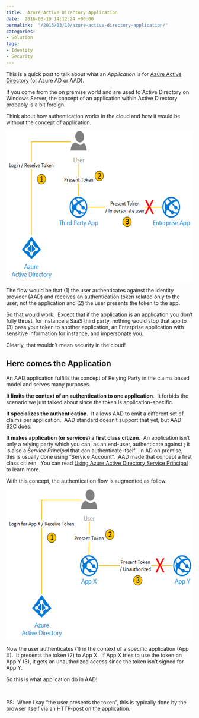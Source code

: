 ```yaml
---
title:  Azure Active Directory Application
date:  2016-03-10 14:12:24 +00:00
permalink:  "/2016/03/10/azure-active-directory-application/"
categories:
- Solution
tags:
- Identity
- Security
---
```

This is a quick post to talk about what an <em>Application</em> is for <a href="https://azure.microsoft.com/en-us/services/active-directory/" target="_blank">Azure Active Directory</a> (or Azure AD or AAD).

If you come from the on premise world and are used to Active Directory on Windows Server, the concept of an application within Active Directory probably is a bit foreign.

Think about how authentication works in the cloud and how it would be without the concept of application.

<a href="assets/2016/3/azure-active-directory-application/image3.png"><img style="background-image:none;float:none;padding-top:0;padding-left:0;margin-left:auto;display:block;padding-right:0;margin-right:auto;border:0;" title="image" src="assets/2016/3/azure-active-directory-application/image_thumb3.png" alt="image" width="590" height="407" border="0" /></a>

The flow would be that (1) the user authenticates against the identity provider (AAD) and receives an authentication token related only to the user, not the application and (2) the user presents the token to the app.

So that would work.  Except that if the application is an application you don’t fully thrust, for instance a SaaS third party, nothing would stop that app to (3) pass your token to another application, an Enterprise application with sensitive information for instance, and impersonate you.

Clearly, that wouldn’t mean security in the cloud!
<h2>Here comes the Application</h2>
An AAD application fulfills the concept of Relying Party in the claims based model and serves many purposes.

<strong>It limits the context of an authentication to one application</strong>.  It forbids the scenario we just talked about since the token is application-specific.

<strong>It specializes the authentication</strong>.  It allows AAD to emit a different set of claims per application.  AAD standard doesn’t support that yet, but AAD B2C does.

<strong>It makes application (or services) a first class citizen</strong>.  An application isn’t only a relying party which you can, as an end-user, authenticate against ; it is also a <em>Service Principal</em> that can authenticate itself.  In AD on premise, this is usually done using “Service Account”.  AAD made that concept a first class citizen.  You can read <a href="https://vincentlauzon.com/2016/02/04/using-azure-active-directory-service-principal/">Using Azure Active Directory Service Principal</a> to learn more.

With this concept, the authentication flow is augmented as follow.

<a href="assets/2016/3/azure-active-directory-application/image4.png"><img style="background-image:none;float:none;padding-top:0;padding-left:0;margin-left:auto;display:block;padding-right:0;margin-right:auto;border:0;" title="image" src="assets/2016/3/azure-active-directory-application/image_thumb4.png" alt="image" width="588" height="407" border="0" /></a>

Now the user authenticates (1) in the context of a specific application (App X).  It presents the token (2) to App X.  If App X tries to use the token on App Y (3), it gets an unauthorized access since the token isn’t signed for App Y.

So this is what application do in AAD!

&nbsp;

PS:  When I say “the user presents the token”, this is typically done by the browser itself via an HTTP-post on the application.